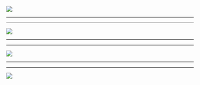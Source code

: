 ![](https://www.luffycity.com/data/knight/img/001.png)
***
***
![](https://www.luffycity.com/data/knight/img/003.png)
***
***
![](https://www.luffycity.com/data/knight/img/002.jepg)
***
***
![](https://www.luffycity.com/data/knight/img/004.jpg)

